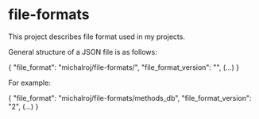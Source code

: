 # file-formats
This project describes file format used in my projects.

General structure of a JSON file is as follows:

{
   "file_format": "michalroj/file-formats/<format>", 
   "file_format_version": "<version>",
   (...)
}

For example:

{
   "file_format": "michalroj/file-formats/methods_db", 
   "file_format_version": "2",
   (...)
}
